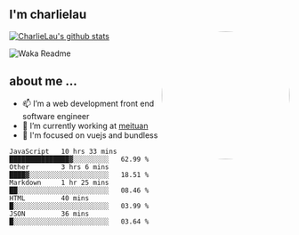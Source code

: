 
<h2>I'm charlielau</h2>
<img align='right' style="border-radius:50%" src="https://avatars1.githubusercontent.com/u/44078251?s=460&u=6b4f1c257663e44063b0b6a21c9c94f45bcfdcc7&v=4" width="230">

[![CharlieLau's github stats](https://github-readme-stats.vercel.app/api?username=charlielau)](https://github.com/charlielau/github-readme-stats)


![Waka Readme](https://github.com/CharlieLau/charlielau/workflows/Waka%20Readme/badge.svg)

## about me ...
- 📫 I’m a web development front end software engineer
- 🔭 I’m currently working at  <a href="https://www.meituan.com">meituan</a>
- 🔭 I'm focused on vuejs and bundless

<!-- <p align="center">
  <a href="https://github.com/charlielau" class="rich-diff-level-one">
    <img src="https://github-readme-stats.vercel.app/api?username=charlielau&title_color=333&text_color=777" alt="CharlieLau" >
  </a>
</p> -->

<!--START_SECTION:waka-->
```text
JavaScript   10 hrs 33 mins  ███████████████▓░░░░░░░░░   62.99 % 
Other        3 hrs 6 mins    ████▓░░░░░░░░░░░░░░░░░░░░   18.51 % 
Markdown     1 hr 25 mins    ██░░░░░░░░░░░░░░░░░░░░░░░   08.46 % 
HTML         40 mins         █░░░░░░░░░░░░░░░░░░░░░░░░   03.99 % 
JSON         36 mins         █░░░░░░░░░░░░░░░░░░░░░░░░   03.64 % 
```
<!--END_SECTION:waka-->
